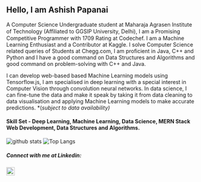 ## Hello, I am Ashish Papanai 
A Computer Science Undergraduate student at Maharaja Agrasen Institute of Technology (Aﬀiliated to GGSIP University, Delhi), I am a Promising Competitive Programmer with 1709 Rating at Codechef. I am a Machine Learning Enthusiast and a Contributor at Kaggle. I solve Computer Science related queries of Students at Chegg.com, I am proficient in Java, C++ and Python and I have a good command on Data Structures and Algorithms and good command on problem-solving with C++ and Java. 

I can develop web-based based Machine Learning models using Tensorflow.js, I am specialised in deep learning with a special interest in Computer Vision through convolution neural networks. In data science, I can fine-tune the data and make it speak by taking it from data cleaning to data visualisation and applying Machine Learning models to make accurate predictions. *(*subject to data availability)*

#### Skill Set - Deep Learning, Machine Learning, Data Science, MERN Stack Web Development, Data Structures and Algorithms. 

![github stats](https://github-readme-stats.vercel.app/api?username=ashishpapanai&show_icons=true)
![Top Langs](https://github-readme-stats.vercel.app/api/top-langs/?username=ashishpapanai&hide=java,cpp)
<!-- ![Top Langs](https://github-readme-stats.vercel.app/api/top-langs/?username=giswqs&hide_langs_below=10) -->

##### Connect with me at Linkedin: <a href="https://www.linkedin.com/in/ashishpapanai/">
  <img align="left" alt="Ashish's LinkdeIN" width="22px" src="https://cdn.jsdelivr.net/npm/simple-icons@v3/icons/linkedin.svg" />
</a>



<!--
**ashishpapanai/ashishpapanai** is a ✨ _special_ ✨ repository because its `README.md` (this file) appears on your GitHub profile.

Here are some ideas to get you started:

- 🔭 I’m currently working on ...
- 🌱 I’m currently learning ...
- 👯 I’m looking to collaborate on ...
- 🤔 I’m looking for help with ...
- 💬 Ask me about ...
- 📫 How to reach me: ...
- 😄 Pronouns: ...
- ⚡ Fun fact: ...
-->
